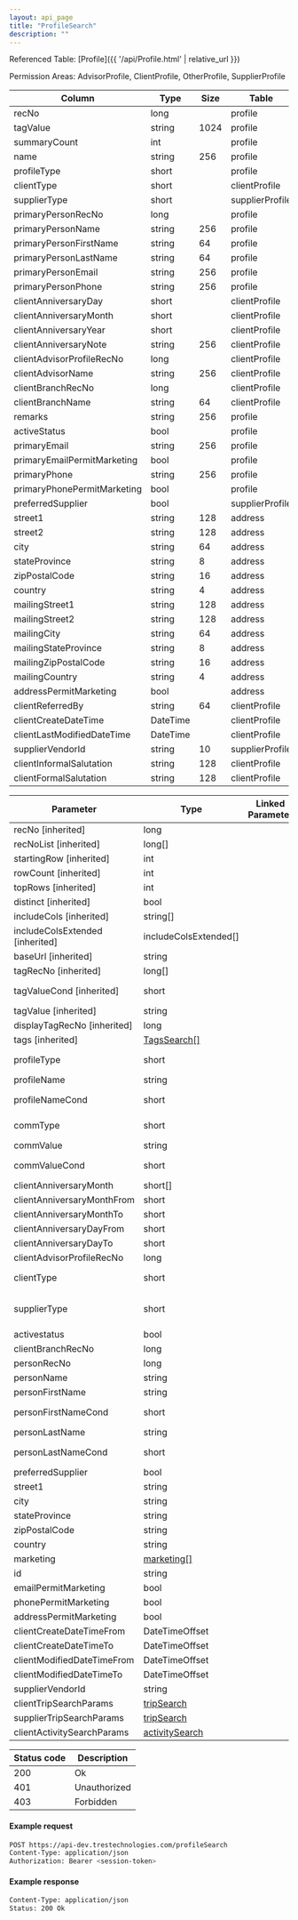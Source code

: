 ```yaml
---
layout: api_page
title: "ProfileSearch"
description: ""
---
```




Referenced Table: [Profile]({{ '/api/Profile.html' | relative_url }})

Permission Areas: AdvisorProfile, ClientProfile, OtherProfile, SupplierProfile

| Column | Type | Size | Table | Description |
| ------ | ---- | ---- | ----- | ----------- |
| recNo | long |  | profile | 
| tagValue | string | 1024 | profile | 
| summaryCount | int |  | profile | 
| name | string | 256 | profile | 
| profileType | short |  | profile | 
| clientType | short |  | clientProfile | 
| supplierType | short |  | supplierProfile | 
| primaryPersonRecNo | long |  | profile | 
| primaryPersonName | string | 256 | profile | 
| primaryPersonFirstName | string | 64 | profile | 
| primaryPersonLastName | string | 64 | profile | 
| primaryPersonEmail | string | 256 | profile | 
| primaryPersonPhone | string | 256 | profile | 
| clientAnniversaryDay | short |  | clientProfile | 
| clientAnniversaryMonth | short |  | clientProfile | 
| clientAnniversaryYear | short |  | clientProfile | 
| clientAnniversaryNote | string | 256 | clientProfile | 
| clientAdvisorProfileRecNo | long |  | clientProfile | 
| clientAdvisorName | string | 256 | clientProfile | 
| clientBranchRecNo | long |  | clientProfile | 
| clientBranchName | string | 64 | clientProfile | 
| remarks | string | 256 | profile | 
| activeStatus | bool |  | profile | 
| primaryEmail | string | 256 | profile | 
| primaryEmailPermitMarketing | bool |  | profile | 
| primaryPhone | string | 256 | profile | 
| primaryPhonePermitMarketing | bool |  | profile | 
| preferredSupplier | bool |  | supplierProfile | 
| street1 | string | 128 | address | 
| street2 | string | 128 | address | 
| city | string | 64 | address | 
| stateProvince | string | 8 | address | 
| zipPostalCode | string | 16 | address | 
| country | string | 4 | address | 
| mailingStreet1 | string | 128 | address | 
| mailingStreet2 | string | 128 | address | 
| mailingCity | string | 64 | address | 
| mailingStateProvince | string | 8 | address | 
| mailingZipPostalCode | string | 16 | address | 
| mailingCountry | string | 4 | address | 
| addressPermitMarketing | bool |  | address | 
| clientReferredBy | string | 64 | clientProfile | 
| clientCreateDateTime | DateTime |  | clientProfile | 
| clientLastModifiedDateTime | DateTime |  | clientProfile | 
| supplierVendorId | string | 10 | supplierProfile | 
| clientInformalSalutation | string | 128 | clientProfile | 
| clientFormalSalutation | string | 128 | clientProfile | 

| Parameter | Type | Linked Parameter | Description |
| --------- | ---- | ---------------- | ----------- |
| recNo [inherited] | long |  | 
| recNoList [inherited] | long[] |  | 
| startingRow [inherited] | int |  | 
| rowCount [inherited] | int |  | 
| topRows [inherited] | int |  | 
| distinct [inherited] | bool |  | 
| includeCols [inherited] | string[] |  | 
| includeColsExtended [inherited] | includeColsExtended[] |  | 
| baseUrl [inherited] | string |  | 
| tagRecNo [inherited] | long[] |  | 
| tagValueCond [inherited] | short |  | See [StringCompare]({{ '/api/StringCompare.html' | relative_url }})
| tagValue [inherited] | string |  | 
| displayTagRecNo [inherited] | long |  | 
| tags [inherited] | [TagsSearch[]](/TagsSearch) |  | 
| profileType | short |  | Client = 1, Supplier = 2, Advisor = 3, Other = 4
| profileName | string |  | 
| profileNameCond | short |  | See [StringCompare]({{ '/api/StringCompare.html' | relative_url }})
| commType | short |  | Phone = 1, Email = 2, SocialMedia = 3, Web = 4
| commValue | string |  | 
| commValueCond | short |  | See [StringCompare]({{ '/api/StringCompare.html' | relative_url }})
| clientAnniversaryMonth | short[] |  | 
| clientAnniversaryMonthFrom | short |  | 
| clientAnniversaryMonthTo | short |  | 
| clientAnniversaryDayFrom | short |  | 
| clientAnniversaryDayTo | short |  | 
| clientAdvisorProfileRecNo | long |  | 
| clientType | short |  | Personal = 1, Corporate = 2
| supplierType | short |  | BillingAndServiceProvider = 1, BillingProvider = 2, ServiceProvider = 3
| activestatus | bool |  | 
| clientBranchRecNo | long |  | 
| personRecNo | long |  | 
| personName | string |  | 
| personFirstName | string |  | 
| personFirstNameCond | short |  | See [StringCompare]({{ '/api/StringCompare.html' | relative_url }})
| personLastName | string |  | 
| personLastNameCond | short |  | See [StringCompare]({{ '/api/StringCompare.html' | relative_url }})
| preferredSupplier | bool |  | 
| street1 | string |  | 
| city | string |  | 
| stateProvince | string |  | 
| zipPostalCode | string |  | 
| country | string |  | 
| marketing | [marketing[]](/marketing) |  | 
| id | string |  | 
| emailPermitMarketing | bool |  | 
| phonePermitMarketing | bool |  | 
| addressPermitMarketing | bool |  | 
| clientCreateDateTimeFrom | DateTimeOffset |  | 
| clientCreateDateTimeTo | DateTimeOffset |  | 
| clientModifiedDateTimeFrom | DateTimeOffset |  | 
| clientModifiedDateTimeTo | DateTimeOffset |  | 
| supplierVendorId | string |  | 
| clientTripSearchParams | [tripSearch](/tripSearch) |  | 
| supplierTripSearchParams | [tripSearch](/tripSearch) |  | 
| clientActivitySearchParams | [activitySearch](/activitySearch) |  | 

| Status code | Description |
| ----------- | ----------- |
| 200 | Ok |
| 401 | Unauthorized |
| 403 | Forbidden |

#### Example request
```sh
POST https://api-dev.trestechnologies.com/profileSearch
Content-Type: application/json
Authorization: Bearer <session-token>
```

#### Example response
```sh
Content-Type: application/json
Status: 200 Ok
```

